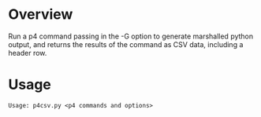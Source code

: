 Overview
========

Run a p4 command passing in the -G option to generate marshalled python output,
and returns the results of the command as CSV data, including a header row.

Usage
=====

    Usage: p4csv.py <p4 commands and options>

